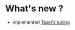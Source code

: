 # What's new ?
 - implemented <a href="https://github.com/maksimKorzh/wukongJS/blob/main/docs/TEXEL'S_TUNING.MD">Texel's tuning</a>
